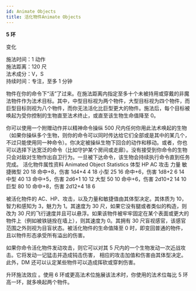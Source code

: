 ```yaml
---
id: Animate Objects
title: 活化物件Animate Objects
---
```


**5 环**

变化

施法时间：1 动作  
施法距离：120 尺  
法术成分：V，S  
持续时间：专注，至多 1 分钟

物件在你的命令下“活”了过来。在施法距离内指定至多十个未被持用或穿戴的非魔法物件作为法术目标。其中，中型目标视为两个物件，大型目标视为四个物件，而巨型目标则视为八个物件，而你无法活化比巨型更大的物件。施法后，每个目标被唤起为受你控制的生物直至法术终止，或直至该生物生命值降至 0。

你可以使用一个附赠动作并以精神命令操纵 500 尺内任何你用此法术唤起的生物（如果你操纵多个生物，则你的命令可以同时传达给它们全部或是其中的某几个，不过只能使用同一种命令）。你决定被操纵生物下回合的动作和移动。或者，你也可以选择下达宽泛的命令（比如守护某个房间或走廊）。没有接受到你命令的生物只会对敌对生物作出自卫行为。一旦被下达命令，该生物会持续执行命令直到任务完成。
活化物件属性资料 Animated Object Statistics
体型 HP AC 攻击 力量 敏捷微型 20 18 命中+8，伤害 1d4+4 4 18
小型 25 16 命中+6，伤害 1d8+2 6 14
中型 40 13 命中+5，伤害 2d6+1 10 12
大型 50 10 命中+6，伤害 2d10+2 14 10
巨型 80 10 命中+8，伤害 2d12+4 18 6

被活化物件的 AC、HP、攻击，以及力量和敏捷值由其体型决定。其体质为 10，智力和感知为 3，魅力为 1。其速度为 30
尺，如果它没有腿或者类似的构造，则改为 30 尺的飞行速度并且可以悬浮。如果该物件被牢牢固定在某个表面或更大的物件上（例如被铁链拴在墙上），则其速度为 0。其拥有 30 尺盲视感官，该感官范围之外则视为目盲状态。被活化物件的生命值降至 0 时，即变回普通的物件，且以物件形态承受所有溢出的伤害。

如果你命令活化物件发动攻击，则它可以对其 5 尺内的一个生物发动一次近战攻击。它将发动一记猛击并造成钝击伤害，
相应的攻击加值和伤害由其体型决定。此外，DM 还可以认定某些物件可以造成挥砍或穿刺伤害。

升环施法效应
。使用 6 环或更高法术位施展该法术时，你使用的法术位每比 5 环高一环，就多唤起两个物件。
